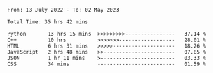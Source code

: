 <!--START_SECTION:waka-->

```text
From: 13 July 2022 - To: 02 May 2023

Total Time: 35 hrs 42 mins

Python       13 hrs 15 mins  >>>>>>>>>----------------   37.14 %
C++          10 hrs          >>>>>>>------------------   28.01 %
HTML         6 hrs 31 mins   >>>>>--------------------   18.26 %
JavaScript   2 hrs 48 mins   >>-----------------------   07.85 %
JSON         1 hr 11 mins    >------------------------   03.33 %
CSS          34 mins         -------------------------   01.59 %
```

<!--END_SECTION:waka-->

<!---
yvanlok/yvanlok is a ✨ special ✨ repository because its `README.md` (this file) appears on your GitHub profile.
You can click the Preview link to take a look at your changes.
--->
